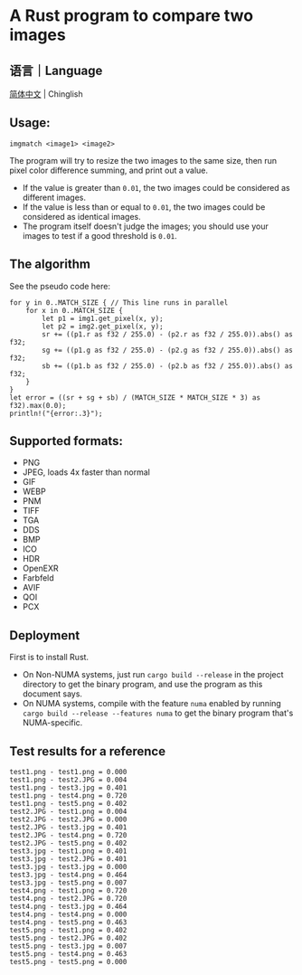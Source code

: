 # A Rust program to compare two images

## 语言｜Language

[简体中文](Readme-CN.md) | Chinglish

## Usage:

```
imgmatch <image1> <image2>
```

The program will try to resize the two images to the same size, then run pixel color difference summing, and print out a value.

* If the value is greater than `0.01`, the two images could be considered as different images.
* If the value is less than or equal to `0.01`, the two images could be considered as identical images.
* The program itself doesn't judge the images; you should use your images to test if a good threshold is `0.01`.

## The algorithm

See the pseudo code here:
```
for y in 0..MATCH_SIZE { // This line runs in parallel
	for x in 0..MATCH_SIZE {
		let p1 = img1.get_pixel(x, y);
		let p2 = img2.get_pixel(x, y);
		sr += ((p1.r as f32 / 255.0) - (p2.r as f32 / 255.0)).abs() as f32;
		sg += ((p1.g as f32 / 255.0) - (p2.g as f32 / 255.0)).abs() as f32;
		sb += ((p1.b as f32 / 255.0) - (p2.b as f32 / 255.0)).abs() as f32;
	}
}
let error = ((sr + sg + sb) / (MATCH_SIZE * MATCH_SIZE * 3) as f32).max(0.0);
println!("{error:.3}");
```

## Supported formats:

* PNG
* JPEG, loads 4x faster than normal
* GIF
* WEBP
* PNM
* TIFF
* TGA
* DDS
* BMP
* ICO
* HDR
* OpenEXR
* Farbfeld
* AVIF
* QOI
* PCX

## Deployment

First is to install Rust.

* On Non-NUMA systems, just run `cargo build --release` in the project directory to get the binary program, and use the program as this document says.
* On NUMA systems, compile with the feature `numa` enabled by running  `cargo build --release --features numa` to get the binary program that's NUMA-specific.

## Test results for a reference

	test1.png - test1.png = 0.000
	test1.png - test2.JPG = 0.004
	test1.png - test3.jpg = 0.401
	test1.png - test4.png = 0.720
	test1.png - test5.png = 0.402
	test2.JPG - test1.png = 0.004
	test2.JPG - test2.JPG = 0.000
	test2.JPG - test3.jpg = 0.401
	test2.JPG - test4.png = 0.720
	test2.JPG - test5.png = 0.402
	test3.jpg - test1.png = 0.401
	test3.jpg - test2.JPG = 0.401
	test3.jpg - test3.jpg = 0.000
	test3.jpg - test4.png = 0.464
	test3.jpg - test5.png = 0.007
	test4.png - test1.png = 0.720
	test4.png - test2.JPG = 0.720
	test4.png - test3.jpg = 0.464
	test4.png - test4.png = 0.000
	test4.png - test5.png = 0.463
	test5.png - test1.png = 0.402
	test5.png - test2.JPG = 0.402
	test5.png - test3.jpg = 0.007
	test5.png - test4.png = 0.463
	test5.png - test5.png = 0.000
